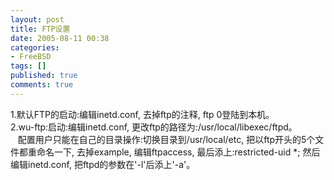 ```yaml
---
layout: post
title: FTP设置
date: 2005-08-11 00:38
categories:
- FreeBSD
tags: []
published: true
comments: true
---
```

<p><p>1.默认FTP的启动:编辑inetd.conf, 去掉ftp的注释, ftp 0登陆到本机。<br />2.wu-ftp:启动:编辑inetd.conf, 更改ftp的路径为:/usr/local/libexec/ftpd。<br />&nbsp;&nbsp; 配置用户只能在自己的目录操作:切换目录到/usr/local/etc, 把以ftp开头的5个文件都重命名一下, 去掉example, 编辑ftpaccess, 最后添上:restricted-uid *; 然后编辑inetd.conf, 把ftpd的参数在'-l'后添上'-a'。</p></p>
